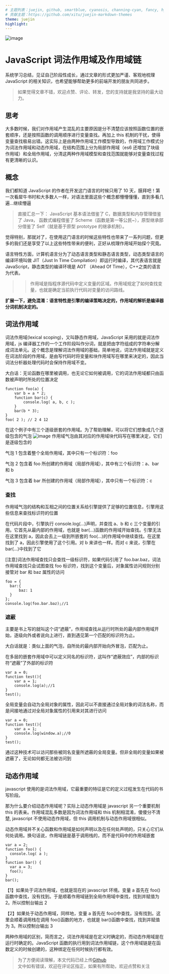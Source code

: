 ```yaml
---
# 主题列表：juejin, github, smartblue, cyanosis, channing-cyan, fancy, hydrogen, condensed-night-purple, greenwillow, v-green, vue-pro, healer-readable, mk-cute, jzman, geek-black, awesome-green, qklhk-chocolate
# 贡献主题：https://github.com/xitu/juejin-markdown-themes
theme: juejin
highlight:
---
```


![image](https://github.com/SandySY/javaScript/lexical-scope/example3.png)

# JavaScript 词法作用域及作用域链

系统学习总结，见证自己阶段性成长，通过文章的形式更加严谨、客观地梳理 JavaScript 的相关知识，也希望能够帮助更多的前端开发的朋友共同进步。

> 如果觉得文章不错，欢迎点赞、评论、转发，您的支持就是我坚持的最大动力。

## 思考

大多数时候，我们对作用域产生混乱的主要原因是分不清楚应该按照函数位置的嵌套顺序，还是按照函数的调用顺序进行变量查找。再加上 this 机制的干扰，使得变量查找极易出错。这实际上是由两种作用域工作模型导致的，作用域工作模式分为词法作用域和动态作用域，在结构范围上分为局部作用域（es6 还增加了块级作用域）和全局作用域，分清这两种作用域模型和查找范围就能够对变量查找过程有更清晰的认识。

## 概念

我们都知道 JavaScript 的作者在开发这门语言的时候只用了 10 天，膜拜吧！第一次看犀牛书时和大多数人一样，对语法里面这些个概念都懵懵懂懂，直到多看几遍...继续懵逼

> 直接汇总一下： JavaScript 基本语法借鉴了 C，数据类型和内存管理借鉴了 Java， 函数式编程借鉴了 Scheme（函数是第一等公民~），原型继承部分借鉴了 Self（就是基于原型 prototype 的继承机制）。

觉得特别，那就对了，在使用这门语言的时候这些特性也带来了一系列问题，但更多的我们还是享受了以上这些特性带来的便利，正好从梳理作用域开始探个究竟。

语言特性方面，计算机语言分为了动态语言类型和静态语言类型，动态类型语言的编译环境叫做 JIT（Just In Time Compilation）即运行时编译，其代表语言就是 JavaScript，静态类型的编译环境是 AOT （Ahead Of Time），C++之类的语言为代表。

> > 作用域是指程序源代码中定义变量的区域。作用域规定了如何查找变量，也就是确定当前执行代码对变量的访问路线。

**扩展一下，避免混淆：语言特性是引擎的编译策略决定的，作用域的解析是编译器分词机制决定的。**

## 词法作用域

词法作用域(lexical scoping)，又叫静态作用域，JavaScript 采用的就是词法作用域，js 编译器工作的一个工作阶段叫作分词，就是把由字符组成的字符串分解成词法单元。这个概念是理解词法作用域的基础，简单地说，词法作用域就是定义在词法阶段的作用域，是由写代码时将变量和块作用域写在哪里来决定的，因此当词法分析器处理代码时会保持作用域不变。

大白话：无论函数在哪里被调用，也无论它如何被调用，它的词法作用域都只由函数被声明时所处的位置决定

```
function foo(a) {
    var b = a * 2;
    function bar(c) {
        console.log( a, b, c );
    }
    bar(b * 3);
}
foo( 2 ); // 2 4 12
```

在这个例子中有三个逐级嵌套的作用域。为了帮助理解，可以将它们想象成几个逐级包含的气泡
![image](https://github.com/SandySY/javaScript/lexical-scope/example1.png)
作用域气泡由其对应的作用域块代码写在哪里决定，它们是逐级包含的

气泡 1 包含着整个全局作用域，其中只有一个标识符：foo

气泡 2 包含着 foo 所创建的作用域（局部作用域），其中有三个标识符：a、bar 和 b

气泡 3 包含着 bar 所创建的作用域（局部作用域），其中只有一个标识符：c

### 查找

作用域气泡的结构和互相之间的位置关系给引擎提供了足够的位置信息，引擎用这些信息来查找标识符的位置

在代码片段中，引擎执行 console.log(...)声明，并查找 a、b 和 c 三个变量的引用。它首先从最内部的作用域，也就是 bar(...)函数的作用域开始查找。引擎无法在这里找到 a，因此会去上一级到所嵌套的 foo(...)的作用域中继续查找。在这里找到了 a，因此引擎使用了这个引用。对 b 来讲也一样。而对 c 来说，引擎在 bar(...)中找到了它

[注意]词法作用域查找只会查找一级标识符，如果代码引用了 foo.bar.baz，词法作用域查找只会试图查找 foo 标识符，找到这个变量后，对象属性访问规则分别接管对 bar 和 baz 属性的访问

```
foo = {
  bar:{
      baz: 1
  }
};
console.log(foo.bar.baz);//1
```

### 遮蔽

主要是书上写的就叫这个词“遮蔽”，作用域查找从运行时所处的最内部作用域开始，逐级向外或者说向上进行，直到遇见第一个匹配的标识符为止。

大白话就是：类似上面的气泡，自所处的最内部开始向外冒泡，匹配为止。

在多层的嵌套作用域中可以定义同名的标识符，这叫作“遮蔽效应”，内部的标识符“遮蔽”了外部的标识符

```
var a = 0;
function test(){
    var a = 1;
    console.log(a);//1
}
test();
```

全局变量会自动为全局对象的属性，因此可以不直接通过全局对象的词法名称，而是间接地通过对全局对象属性的引用来对其进行访问

```
var a = 0;
function test(){
    var a = 1;
    console.log(window.a);//0
}
test();
```

通过这种技术可以访问那些被同名变量所遮蔽的全局变量。但非全局的变量如果被遮蔽了，无论如何都无法被访问到

## 动态作用域

javascript 使用的是词法作用域，它最重要的特征是它的定义过程发生在代码的书写阶段。

那为什么要介绍动态作用域呢？实际上动态作用域是 javascript 另一个重要机制 this 的表亲。作用域混乱多数是因为词法作用域和 this 机制相混淆，傻傻分不清楚, javascript 不使用动态作用域，但 this 调用机制与动态作用域很相似。

动态作用域并不关心函数和作用域是如何声明以及在任何处声明的，只关心它们从何处调用。换句话说，作用域链是基于调用栈的，而不是代码中的作用域嵌套

```
var a = 2;
function foo() {
  console.log( a );
}
function bar() {
  var a = 3;
  foo();
}
bar();
```

【1】如果处于词法作用域，也就是现在的 javascript 环境。变量 a 首先在 foo()函数中查找，没有找到。于是顺着作用域链到全局作用域中查找，找到并赋值为 2。所以控制台输出 2

【2】如果处于动态作用域，同样地，变量 a 首先在 foo()中查找，没有找到。这里会顺着调用栈在调用 foo()函数的地方，也就是 bar()函数中查找，找到并赋值为 3。所以控制台输出 3

两种作用域的区别，简而言之，词法作用域是在定义时确定的，而动态作用域是在运行时确定的。JavaScript 函数的执行用到词法作用域链，这个作用域链是在函数定义的时候创建的，这种绑定在任何时候执行都有效。

> 为了方便阅读理解，本文代码已经上传[Github](https://github.com/SandySY/javaScript/tree/master/lexical-scope/)  
> 文中如有错误，欢迎在评论区指正，如果有所帮助，欢迎点赞和关注
